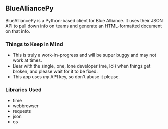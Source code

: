 ## BlueAlliancePy

BlueAlliancePy is a Python-based client for Blue Alliance. It uses their JSON API to pull down info on teams and generate an HTML-formatted document on that info.

### Things to Keep in Mind
* This is truly a work-in-progress and will be super buggy and may not work at times.
* Bear with the single, one, lone developer \(me, lol\) when things get broken, and please wait for it to be fixed.
* This app uses *my* API key, so don't abuse it please.

### Libraries Used
* time
* webbrowser
* requests
* json
* os
